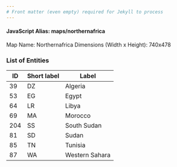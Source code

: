 ```yaml
---
# Front matter (even empty) required for Jekyll to process
---
```


#### JavaScript Alias: maps/northernafrica

Map Name: Northernafrica
Dimensions (Width x Height): 740x478





### List of Entities

ID | Short label | Label
---|---|---|
39|DZ|Algeria
53|EG|Egypt
64|LR|Libya
69|MA|Morocco
204|SS|South Sudan
81|SD|Sudan
85|TN|Tunisia
87|WA|Western Sahara


